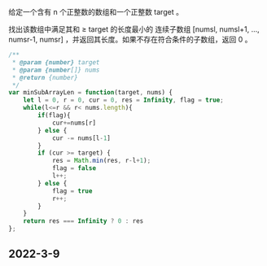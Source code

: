 给定一个含有 n 个正整数的数组和一个正整数 target 。

找出该数组中满足其和 ≥ target 的长度最小的 连续子数组 [numsl, numsl+1, ..., numsr-1, numsr] ，并返回其长度。如果不存在符合条件的子数组，返回 0 。

```javascript
/**
 * @param {number} target
 * @param {number[]} nums
 * @return {number}
 */
var minSubArrayLen = function(target, nums) {
    let l = 0, r = 0, cur = 0, res = Infinity, flag = true;
    while(l<=r && r< nums.length){
        if(flag){
            cur+=nums[r]
        } else {
            cur -= nums[l-1]
        }
        if (cur >= target) {
            res = Math.min(res, r-l+1);
            flag = false
            l++;
        } else {
            flag = true
            r++;
        }
    }
    return res === Infinity ? 0 : res
};
```
## 2022-3-9
